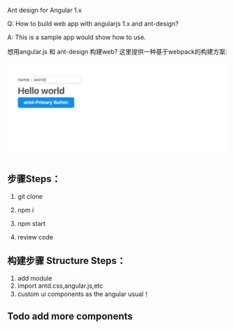 Ant design for Angular 1.x

Q: How to build web app with angularjs 1.x and ant-design?

A: This is a sample app would show how to use.

想用angular.js 和 ant-design 构建web? 这里提供一种基于webpack的构建方案:

<p align="center">
  <img src="screenshot/hello.png">
</p>


## 步骤Steps：

1. git clone 

2. npm i

3. npm start

4. review code

## 构建步骤 Structure Steps：

1. add module
2. import antd.css,angular.js,etc
3. custom ui components as the angular usual！

## Todo add more components
